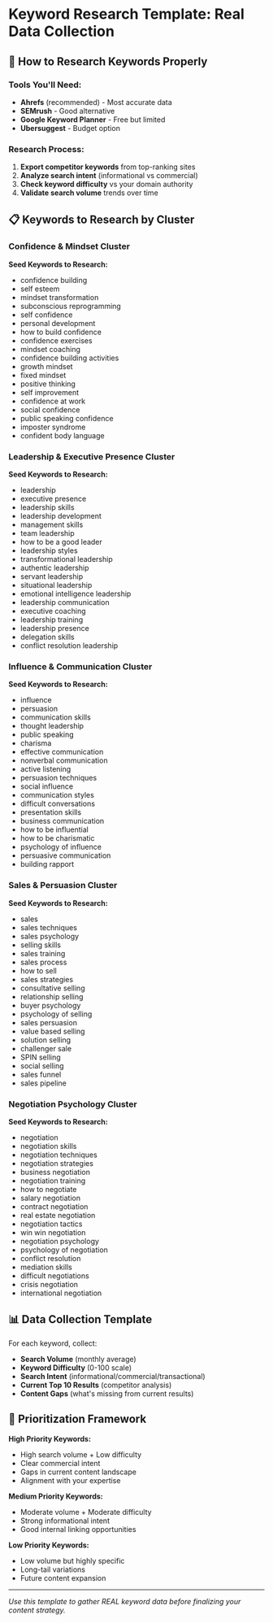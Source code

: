 # Keyword Research Template: Real Data Collection

## 🎯 **How to Research Keywords Properly**

### **Tools You'll Need:**
- **Ahrefs** (recommended) - Most accurate data
- **SEMrush** - Good alternative 
- **Google Keyword Planner** - Free but limited
- **Ubersuggest** - Budget option

### **Research Process:**
1. **Export competitor keywords** from top-ranking sites
2. **Analyze search intent** (informational vs commercial)
3. **Check keyword difficulty** vs your domain authority
4. **Validate search volume** trends over time

## 📋 **Keywords to Research by Cluster**

### **Confidence & Mindset Cluster**
**Seed Keywords to Research:**
- confidence building
- self esteem  
- mindset transformation
- subconscious reprogramming
- self confidence
- personal development
- how to build confidence
- confidence exercises
- mindset coaching
- confidence building activities
- growth mindset
- fixed mindset
- positive thinking
- self improvement
- confidence at work
- social confidence
- public speaking confidence
- imposter syndrome
- confident body language

### **Leadership & Executive Presence Cluster**
**Seed Keywords to Research:**
- leadership
- executive presence
- leadership skills
- leadership development
- management skills
- team leadership
- how to be a good leader
- leadership styles
- transformational leadership
- authentic leadership
- servant leadership
- situational leadership
- emotional intelligence leadership
- leadership communication
- executive coaching
- leadership training
- leadership presence
- delegation skills
- conflict resolution leadership

### **Influence & Communication Cluster**
**Seed Keywords to Research:**
- influence
- persuasion
- communication skills
- thought leadership
- public speaking
- charisma
- effective communication
- nonverbal communication
- active listening
- persuasion techniques
- social influence
- communication styles
- difficult conversations
- presentation skills
- business communication
- how to be influential
- how to be charismatic
- psychology of influence
- persuasive communication
- building rapport

### **Sales & Persuasion Cluster**
**Seed Keywords to Research:**
- sales
- sales techniques
- sales psychology
- selling skills
- sales training
- sales process
- how to sell
- sales strategies
- consultative selling
- relationship selling
- buyer psychology
- psychology of selling
- sales persuasion
- value based selling
- solution selling
- challenger sale
- SPIN selling
- social selling
- sales funnel
- sales pipeline

### **Negotiation Psychology Cluster**
**Seed Keywords to Research:**
- negotiation
- negotiation skills
- negotiation techniques
- negotiation strategies
- business negotiation
- negotiation training
- how to negotiate
- salary negotiation
- contract negotiation
- real estate negotiation
- negotiation tactics
- win win negotiation
- negotiation psychology
- psychology of negotiation
- conflict resolution
- mediation skills
- difficult negotiations
- crisis negotiation
- international negotiation

## 📊 **Data Collection Template**

For each keyword, collect:
- **Search Volume** (monthly average)
- **Keyword Difficulty** (0-100 scale)
- **Search Intent** (informational/commercial/transactional)
- **Current Top 10 Results** (competitor analysis)
- **Content Gaps** (what's missing from current results)

## 🎯 **Prioritization Framework**

**High Priority Keywords:**
- High search volume + Low difficulty
- Clear commercial intent
- Gaps in current content landscape
- Alignment with your expertise

**Medium Priority Keywords:**
- Moderate volume + Moderate difficulty  
- Strong informational intent
- Good internal linking opportunities

**Low Priority Keywords:**
- Low volume but highly specific
- Long-tail variations
- Future content expansion

---

*Use this template to gather REAL keyword data before finalizing your content strategy.*
